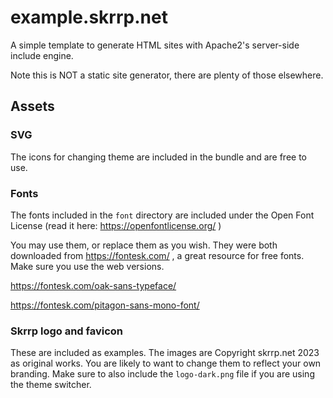 # example.skrrp.net

A simple template to generate HTML sites with Apache2's server-side include engine.

Note this is NOT a static site generator, there are plenty of those elsewhere.

## Assets

### SVG 

The icons for changing theme are included in the bundle and are free to use.

### Fonts 

The fonts included in the `font` directory are included under the Open Font License (read it here: https://openfontlicense.org/ )

You may use them, or replace them as you wish. They were both downloaded from https://fontesk.com/ , a great resource for free fonts. Make sure you use the web versions.

https://fontesk.com/oak-sans-typeface/

https://fontesk.com/pitagon-sans-mono-font/

### Skrrp logo and favicon

These are included as examples. The images are Copyright skrrp.net 2023 as original works. You are likely to want to change them to reflect your own branding. Make sure to also include the `logo-dark.png` file if you are using the theme switcher.
